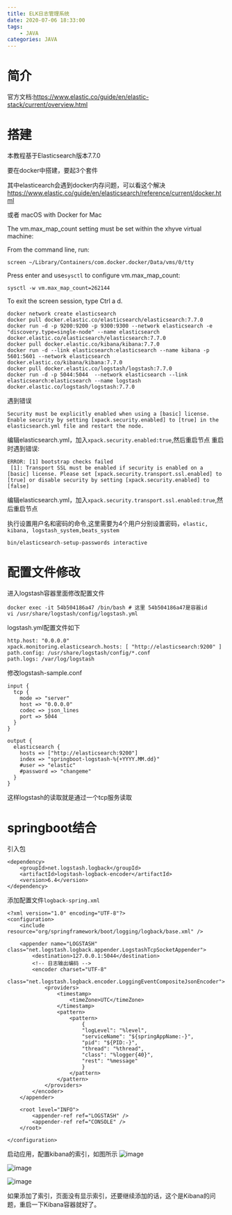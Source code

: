 ```yaml
---
title: ELK日志管理系统
date: 2020-07-06 18:33:00
tags:
    - JAVA
categories: JAVA
---
```


# 简介
官方文档:https://www.elastic.co/guide/en/elastic-stack/current/overview.html

# 搭建
本教程基于Elasticsearch版本7.7.0


要在docker中搭建，要起3个套件

其中elasticearch会遇到docker内存问题，可以看这个解决
https://www.elastic.co/guide/en/elasticsearch/reference/current/docker.html

或者
macOS with Docker for Mac

The vm.max_map_count setting must be set within the xhyve virtual machine:

From the command line, run:

```
screen ~/Library/Containers/com.docker.docker/Data/vms/0/tty
```

Press enter and use`sysctl` to configure vm.max_map_count:
```
sysctl -w vm.max_map_count=262144
```
To exit the screen session, type Ctrl a d.

```
docker network create elasticsearch
docker pull docker.elastic.co/elasticsearch/elasticsearch:7.7.0
docker run -d -p 9200:9200 -p 9300:9300 --network elasticsearch -e "discovery.type=single-node" --name elasticsearch docker.elastic.co/elasticsearch/elasticsearch:7.7.0
docker pull docker.elastic.co/kibana/kibana:7.7.0
docker run -d --link elasticsearch:elasticsearch --name kibana -p 5601:5601 --network elasticsearch docker.elastic.co/kibana/kibana:7.7.0
docker pull docker.elastic.co/logstash/logstash:7.7.0
docker run -d -p 5044:5044  --network elasticsearch --link elasticsearch:elasticsearch --name logstash docker.elastic.co/logstash/logstash:7.7.0
```


遇到错误
```
Security must be explicitly enabled when using a [basic] license. Enable security by setting [xpack.security.enabled] to [true] in the elasticsearch.yml file and restart the node.
```
编辑elasticsearch.yml，加入``xpack.security.enabled:true``,然后重启节点
重启时遇到错误:
```
ERROR: [1] bootstrap checks failed
 [1]: Transport SSL must be enabled if security is enabled on a [basic] license. Please set [xpack.security.transport.ssl.enabled] to [true] or disable security by setting [xpack.security.enabled] to [false]
 ```
编辑elasticsearch.yml，加入``xpack.security.transport.ssl.enabled:true``,然后重启节点

执行设置用户名和密码的命令,这里需要为4个用户分别设置密码，``elastic, kibana, logstash_system,beats_system``

```
bin/elasticsearch-setup-passwords interactive
```

# 配置文件修改
进入logstash容器里面修改配置文件
```
docker exec -it 54b504186a47 /bin/bash # 这里 54b504186a47是容器id
vi /usr/share/logstash/config/logstash.yml
```

logstash.yml配置文件如下
```
http.host: "0.0.0.0"
xpack.monitoring.elasticsearch.hosts: [ "http://elasticsearch:9200" ]
path.config: /usr/share/logstash/config/*.conf
path.logs: /var/log/logstash
```
修改logstash-sample.conf
```
input {
  tcp {
    mode => "server"
    host => "0.0.0.0"
    codec => json_lines
    port => 5044
  }
}

output {
  elasticsearch {
    hosts => ["http://elasticsearch:9200"]
    index => "springboot-logstash-%{+YYYY.MM.dd}"
    #user => "elastic"
    #password => "changeme"
  }
}
```
这样logstash的读取就是通过一个tcp服务读取

# springboot结合

引入包
```
<dependency>
    <groupId>net.logstash.logback</groupId>
    <artifactId>logstash-logback-encoder</artifactId>
    <version>6.4</version>
</dependency>
```
添加配置文件``logback-spring.xml``
```
<?xml version="1.0" encoding="UTF-8"?>
<configuration>
    <include resource="org/springframework/boot/logging/logback/base.xml" />

    <appender name="LOGSTASH" class="net.logstash.logback.appender.LogstashTcpSocketAppender">
        <destination>127.0.0.1:5044</destination>
        <!-- 日志输出编码 -->
        <encoder charset="UTF-8"
                 class="net.logstash.logback.encoder.LoggingEventCompositeJsonEncoder">
            <providers>
                <timestamp>
                    <timeZone>UTC</timeZone>
                </timestamp>
                <pattern>
                    <pattern>
                        {
                        "logLevel": "%level",
                        "serviceName": "${springAppName:-}",
                        "pid": "${PID:-}",
                        "thread": "%thread",
                        "class": "%logger{40}",
                        "rest": "%message"
                        }
                    </pattern>
                </pattern>
            </providers>
        </encoder>
    </appender>

    <root level="INFO">
        <appender-ref ref="LOGSTASH" />
        <appender-ref ref="CONSOLE" />
    </root>

</configuration>
```
启动应用，配置kibana的索引，如图所示
![image](https://minios.strongsickcat.com/dinghuang-blog-picture/WechatIMG469.png)

![image](https://minios.strongsickcat.com/dinghuang-blog-picture/WechatIMG470.png)

![image](https://minios.strongsickcat.com/dinghuang-blog-picture/WechatIMG471.png)

如果添加了索引，页面没有显示索引，还要继续添加的话，这个是Kibana的问题，重启一下Kibana容器就好了。
